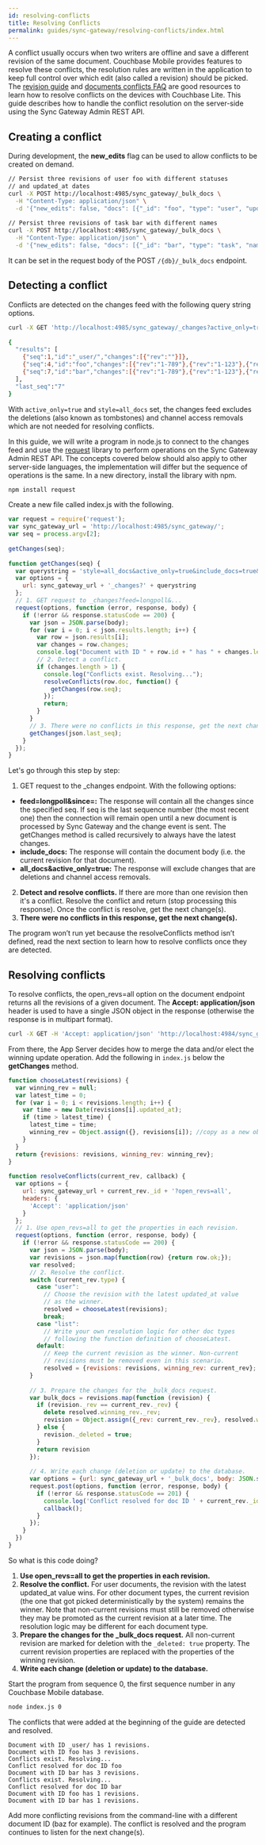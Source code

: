 ```yaml
---
id: resolving-conflicts
title: Resolving Conflicts
permalink: guides/sync-gateway/resolving-conflicts/index.html
---
```


A conflict usually occurs when two writers are offline and save a different revision of the same document. Couchbase Mobile provides features to resolve these conflicts, the resolution rules are written in the application to keep full control over which edit (also called a revision) should be picked. The [revision guide](http://developer.couchbase.com/documentation/mobile/current/develop/guides/couchbase-lite/native-api/revision/index.html) and [documents conflicts FAQ](http://developer.couchbase.com/documentation/mobile/current/develop/guides/couchbase-lite/native-api/document/index.html#document-conflict-faq) 
are good resources to learn how to resolve conflicts on the devices with Couchbase Lite. This guide describes how to handle the conflict resolution on the server-side using the Sync Gateway Admin REST API.

## Creating a conflict

During development, the **new_edits** flag can be used to allow conflicts to be created on demand.

```bash
// Persist three revisions of user foo with different statuses
// and updated_at dates
curl -X POST http://localhost:4985/sync_gateway/_bulk_docs \
  -H "Content-Type: application/json" \
  -d '{"new_edits": false, "docs": [{"_id": "foo", "type": "user", "updated_at": "2016-06-24T17:37:49.715Z", "status": "online", "_rev": "1-123"}, {"_id": "foo", "type": "user", "updated_at": "2016-06-26T17:37:49.715Z", "status": "offline", "_rev": "1-456"}, {"_id": "foo", "type": "user", "updated_at": "2016-06-25T17:37:49.715Z", "status": "offline", "_rev": "1-789"}]}'
            
// Persist three revisions of task bar with different names
curl -X POST http://localhost:4985/sync_gateway/_bulk_docs \
  -H "Content-Type: application/json" \
  -d '{"new_edits": false, "docs": [{"_id": "bar", "type": "task", "name": "aaa", "_rev": "1-123"}, {"_id": "bar", "type": "task", "name": "ccc", "_rev": "1-456"}, {"_id": "bar", "type": "task", "name": "bbb", "_rev": "1-789"}]}'
```

It can be set in the request body of the POST `/{db}/_bulk_docs` endpoint.

## Detecting a conflict

Conflicts are detected on the changes feed with the following query string options.

```bash
curl -X GET 'http://localhost:4985/sync_gateway/_changes?active_only=true&style=all_docs'
  
{
  "results": [
    {"seq":1,"id":"_user/","changes":[{"rev":""}]},
    {"seq":4,"id":"foo","changes":[{"rev":"1-789"},{"rev":"1-123"},{"rev":"1-456"}]},
    {"seq":7,"id":"bar","changes":[{"rev":"1-789"},{"rev":"1-123"},{"rev":"1-456"}]}
  ],
  "last_seq":"7"
}
```

With `active_only=true` and `style=all_docs` set, the changes feed excludes the deletions (also known as tombstones) and channel access removals which are not needed for resolving conflicts.

In this guide, we will write a program in node.js to connect to the changes feed and use the [request](https://github.com/request/request) library to perform operations on the Sync Gateway Admin REST API. The concepts covered below should also apply to other server-side languages, the implementation will differ but the sequence of operations is the same. In a new directory, install the library with npm.

```bash
npm install request
```

Create a new file called index.js with the following.

```javascript
var request = require('request');
var sync_gateway_url = 'http://localhost:4985/sync_gateway/';
var seq = process.argv[2];
  
getChanges(seq);
  
function getChanges(seq) {
  var querystring = 'style=all_docs&active_only=true&include_docs=true&feed=longpoll&since=' + seq;
  var options = {
    url: sync_gateway_url + '_changes?' + querystring
  };
  // 1. GET request to _changes?feed=longpoll&...
  request(options, function (error, response, body) {
    if (!error && response.statusCode == 200) {
      var json = JSON.parse(body);
      for (var i = 0; i < json.results.length; i++) {
        var row = json.results[i];
        var changes = row.changes;
        console.log("Document with ID " + row.id + " has " + changes.length + " revisions.");
        // 2. Detect a conflict.
        if (changes.length > 1) {
          console.log("Conflicts exist. Resolving...");
          resolveConflicts(row.doc, function() {
            getChanges(row.seq);
          });
          return;
        }
      }
      // 3. There were no conflicts in this response, get the next change(s).
      getChanges(json.last_seq);
    }
  });
}
```

Let's go through this step by step:

1. GET request to the _changes endpoint. With the following options:
  - **feed=longpoll&since=<seq>:** The response will contain all the changes since the specified seq. If seq is the 
 last sequence number (the most recent one) then the connection will remain open until a new document is processed by Sync Gateway and the change event is sent. The getChanges method is called recursively to always have the latest changes.
  - **include_docs:** The response will contain the document body (i.e. the current revision for that document).
  - **all\_docs&active\_only=true:** The response will exclude changes that are deletions and channel access removals.

2. **Detect and resolve conflicts.** If there are more than one revision then it's a conflict. Resolve the conflict 
and return (stop processing this response). Once the conflict is resolve, get the next change(s).
3. **There were no conflicts in this response, get the next change(s).**

The program won’t run yet because the resolveConflicts method isn’t defined, read the next section to learn how to resolve conflicts once they are detected.

## Resolving conflicts

To resolve conflicts, the open_revs=all option on the document endpoint returns all the revisions of a given document. The **Accept: application/json** header is used to have a single JSON object in the response (otherwise the response is in multipart format).

```bash
curl -X GET -H 'Accept: application/json' 'http://localhost:4984/sync_gateway/foo?open_revs=all'
```

From there, the App Server decides how to merge the data and/or elect the winning update operation. Add the following
 in `index.js` below the **getChanges** method.

```javascript
function chooseLatest(revisions) {
  var winning_rev = null;
  var latest_time = 0;
  for (var i = 0; i < revisions.length; i++) {
    var time = new Date(revisions[i].updated_at);
    if (time > latest_time) {
      latest_time = time;
      winning_rev = Object.assign({}, revisions[i]); //copy as a new object
    }
  }
  return {revisions: revisions, winning_rev: winning_rev};
}
  
function resolveConflicts(current_rev, callback) {
  var options = {
    url: sync_gateway_url + current_rev._id + '?open_revs=all',
    headers: {
      'Accept': 'application/json'
    }
  };
  // 1. Use open_revs=all to get the properties in each revision.
  request(options, function (error, response, body) {
    if (!error && response.statusCode == 200) {
      var json = JSON.parse(body);
      var revisions = json.map(function(row) {return row.ok;});
      var resolved;
      // 2. Resolve the conflict.
      switch (current_rev.type) {
        case "user":
          // Choose the revision with the latest updated_at value
          // as the winner.
          resolved = chooseLatest(revisions);
          break;
        case "list":
          // Write your own resolution logic for other doc types
          // following the function definition of chooseLatest.
        default:
          // Keep the current revision as the winner. Non-current
          // revisions must be removed even in this scenario.
          resolved = {revisions: revisions, winning_rev: current_rev};
      }
        
      // 3. Prepare the changes for the _bulk_docs request.
      var bulk_docs = revisions.map(function (revision) {
        if (revision._rev == current_rev._rev) {
          delete resolved.winning_rev._rev;
          revision = Object.assign({_rev: current_rev._rev}, resolved.winning_rev);
        } else {
          revision._deleted = true;
        }
        return revision
      });
        
      // 4. Write each change (deletion or update) to the database.
      var options = {url: sync_gateway_url + '_bulk_docs', body: JSON.stringify({docs: bulk_docs})};
      request.post(options, function (error, response, body) {
        if (!error && response.statusCode == 201) {
          console.log('Conflict resolved for doc ID ' + current_rev._id);
          callback();
        }
      });
    }
  })
}
```

So what is this code doing?

1. **Use open_revs=all to get the properties in each revision.**
2. **Resolve the conflict.** For user documents, the revision with the latest updated_at value wins. For other document types, the current revision (the one that got picked deterministically by the system) remains the winner. Note that non-current revisions must still be removed otherwise they may be promoted as the current revision at a later time. The resolution logic may be different for each document type.
3. **Prepare the changes for the \_bulk\_docs request.** All non-current revision are marked for deletion with the `_deleted: true` property. The current revision properties are replaced with the properties of the winning revision.
4. **Write each change (deletion or update) to the database.**

Start the program from sequence 0, the first sequence number in any Couchbase Mobile database.

```bash
node index.js 0
```

The conflicts that were added at the beginning of the guide are detected and resolved.

```
Document with ID _user/ has 1 revisions.
Document with ID foo has 3 revisions.
Conflicts exist. Resolving...
Conflict resolved for doc ID foo
Document with ID bar has 3 revisions.
Conflicts exist. Resolving...
Conflict resolved for doc ID bar
Document with ID foo has 1 revisions.
Document with ID bar has 1 revisions.
```

Add more conflicting revisions from the command-line with a different document ID (baz for example). The conflict is resolved and the program continues to listen for the next change(s).